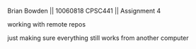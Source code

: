 Brian Bowden || 10060818
CPSC441 || Assignment 4

working with remote repos

just making sure everything still works from another computer